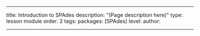 ---

title: Introduction to SPAdes
description: "(Page description here)"
type: lesson module
order: 2
tags: 
packages: [SPAdes]
level: 
author: 

---